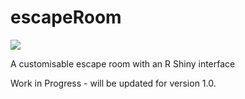 # escapeRoom
![](https://img.shields.io/badge/version-development-orange)

A customisable escape room with an R Shiny interface

Work in Progress - will be updated for version 1.0.
